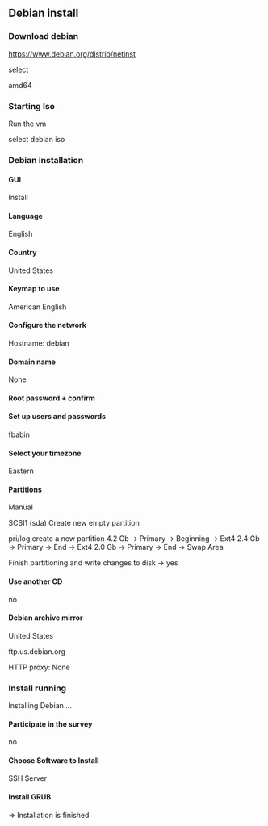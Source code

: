 ## Debian install 

### Download debian 

https://www.debian.org/distrib/netinst

select

amd64

### Starting Iso

Run the vm

select debian iso

### Debian installation

#### GUI

Install 

#### Language

English

#### Country

United States

#### Keymap to use

American English

#### Configure the network

Hostname: debian

#### Domain name

None

#### Root password + confirm

#### Set up users and passwords

fbabin

#### Select your timezone

Eastern

#### Partitions

Manual

SCSI1 (sda)
Create new empty partition

pri/log
create a new partition
4.2 Gb -> Primary -> Beginning -> Ext4
2.4 Gb -> Primary -> End -> Ext4
2.0 Gb -> Primary -> End -> Swap Area

Finish partitioning and write changes to disk -> yes

#### Use another CD

no

#### Debian archive mirror

United States

ftp.us.debian.org

HTTP proxy: None

### Install running

Installing Debian ...

#### Participate in the survey

no

#### Choose Software to Install 

SSH Server

#### Install GRUB
=> Installation is finished